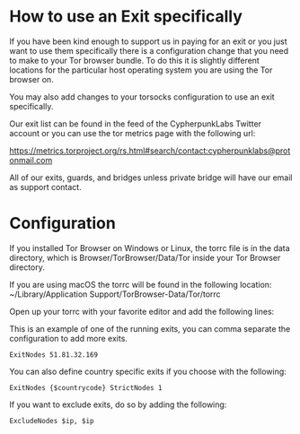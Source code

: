 # How to use an Exit specifically

If you have been kind enough to support us in paying for an exit or you just want to use them specifically there is a configuration
change that you need to make to your Tor browser bundle. To do this it is slightly different locations for the particular host
operating system you are using the Tor browser on. 

You may also add changes to your torsocks configuration to use an exit specifically.

Our exit list can be found in the feed of the CypherpunkLabs Twitter account or you can use the tor metrics page with the following url:


https://metrics.torproject.org/rs.html#search/contact:cypherpunklabs@protonmail.com

All of our exits, guards, and bridges unless private bridge will have our email as support contact.



# Configuration

If you installed Tor Browser on Windows or Linux, the torrc file is in the data directory, which is Browser/TorBrowser/Data/Tor inside your Tor Browser directory.

If you are using macOS the torrc will be found in the following location: ~/Library/Application Support/TorBrowser-Data/Tor/torrc


Open up your torrc with your favorite editor and add the following lines:


This is an example of one of the running exits, you can comma separate the configuration to add more exits. 

```
ExitNodes 51.81.32.169

```

You can also define country specific exits if you choose with the following:

```
ExitNodes {$countrycode} StrictNodes 1

```


If you want to exclude exits, do so by adding the following:

```
ExcludeNodes $ip, $ip

```
